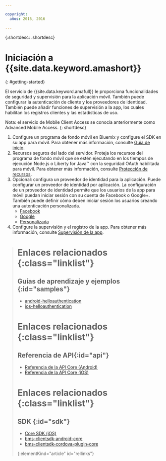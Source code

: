```yaml
---

copyright:
  años: 2015, 2016
  
---
```


{:shortdesc: .shortdesc}

# Iniciación a {{site.data.keyword.amashort}}
{: #getting-started}

El servicio de {{site.data.keyword.amafull}} le proporciona funcionalidades de seguridad y supervisión para la aplicación móvil. También puede configurar la autenticación de cliente y los proveedores de identidad. También puede añadir funciones de supervisión a la app, los cuales habilitan los registros clientes y las estadísticas de uso.

Nota: el servicio de Mobile Client Access se conocía anteriormente como Advanced Mobile Access.
{: shortdesc}

1. Configure un programa de fondo móvil en Bluemix y configure el SDK en su app para móvil. Para obtener más información, consulte
[Guía de inicio](getting-started.html).
1. Recursos seguros del lado del servidor. Proteja los recursos del programa de fondo móvil que se estén ejecutando en los tiempos de ejecución Node.js o Liberty for Java&trade; con la seguridad OAuth habilitada para móvil. Para obtener más información, consulte [Protección de recursos](protecting-resources.html).
1. Opcional: configura un proveedor de identidad para la aplicación. Puede configurar un proveedor de identidad por aplicación. La configuración de un proveedor de identidad permite que los usuarios de la app para móvil puedan iniciar sesión con su cuenta de Facebook o Google+. También puede definir cómo deben iniciar sesión los usuarios creando una autenticación personalizada.
   * [Facebook](facebook-auth-overview.html)
   * [Google](google-auth-overview.html)
   * [Personalizada](custom-auth.html)
1. Configure la supervisión y el registro de la app.  Para obtener más información, consulte [Supervisión de la app](app-monitoring.html).


># Enlaces relacionados {:class="linklist"}
>## Guías de aprendizaje y ejemplos {:id="samples"}
>* [android-helloauthentication](https://github.com/ibm-bluemix-mobile-services/bms-samples-android-helloauthentication)
>* [ios-helloauthentication](https://github.com/ibm-bluemix-mobile-services/bms-samples-ios-helloauthentication)
>
># Enlaces relacionados {:class="linklist"}
>## Referencia de API{:id="api"}
>* [Referencia de la API Core (Android)](https://console.{DomainName}/docs/api/content/api/mobilefirst/android/core-api-doc/overview-summary.html)
>* [Referencia de la API Core (iOS)](https://console.{DomainName}/docs/api/content/api/mobilefirst/ios/IMFCore_api-doc/html/index.html)
>
># Enlaces relacionados {:class="linklist"}
>## SDK {:id="sdk"}
>* [Core SDK (iOS) ](https://hub.jazz.net/git/bluemixmobilesdk/imf-ios-sdk/archive?revstr=master)  
>* [bms-clientsdk-android-core](https://github.com/ibm-bluemix-mobile-services/bms-clientsdk-android-core)
>* [bms-clientsdk-cordova-plugin-core](https://github.com/ibm-bluemix-mobile-services/bms-clientsdk-cordova-plugin-core)
>
>{:elementKind="article" id="rellinks"}
